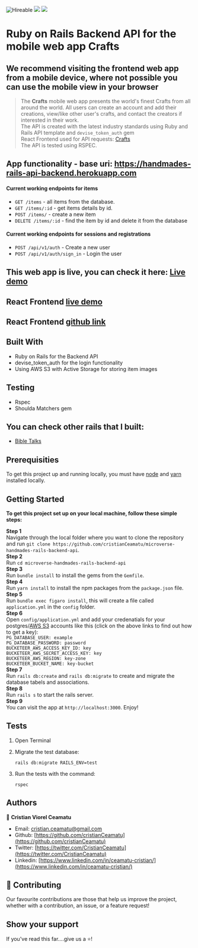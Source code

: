 ![Hireable](https://img.shields.io/badge/Hireable-yes-success) ![](https://img.shields.io/badge/Mobile--responsive-yes-green) ![](https://img.shields.io/badge/-Microverse%20projects-blueviolet)

# Ruby on Rails Backend API for the mobile web app <b>Crafts</b>

## We recommend visiting the frontend web app from a mobile device, where not possible you can use the mobile view in your browser

> The <b>Crafts</b> mobile web app presents the world's finest Crafts from all around the world. All users can create an account and add their creations, view/like other user's crafts, and contact the creators if interested in their work.
> <br>
> The API is created with the latest industry standards using Ruby and Rails API template and `devise_token_auth` gem
> <br>
> React Frontend used for API requests: [Crafts](https://handmades-react-redux-toolkit.herokuapp.com/) <br>
> The API is tested using RSPEC.
> <br>

## App functionality - base uri: https://handmades-rails-api-backend.herokuapp.com

#### Current working endpoints for items

- `GET /items` - all items from the database.
- `GET /items/:id` - get items details by id.
- `POST /items/` - create a new item
- `DELETE /items/:id` - find the item by id and delete it from the database

#### Current working endpoints for sessions and registrations

- `POST /api/v1/auth` - Create a new user
- `POST /api/v1/auth/sign_in` - Login the user

## This web app is live, you can check it here: [Live demo](https://handmades-rails-api-backend.herokuapp.com/)

## React Frontend [live demo](https://handmades-react-redux-toolkit.herokuapp.com/)

## React Frontend [github link](https://github.com/cristianCeamatu/microverse-handmades-react-redux-toolkit)

## Built With

- Ruby on Rails for the Backend API
- devise_token_auth for the login functionality
- Using AWS S3 with Active Storage for storing item images

## Testing

- Rspec
- Shoulda Matchers gem

## You can check other rails that I built:

- [Bible Talks](https://rails-bible-talks.herokuapp.com/)

## Prerequisities

To get this project up and running locally, you must have [node](https://nodejs.org/en/) and [yarn](https://yarnpkg.com/) installed locally.

## Getting Started

**To get this project set up on your local machine, follow these simple steps:**

**Step 1**<br>
Navigate through the local folder where you want to clone the repository and run
`git clone https://github.com/cristianCeamatu/microverse-handmades-rails-backend-api`.<br>
**Step 2**<br>
Run `cd microverse-handmades-rails-backend-api`<br>
**Step 3**<br>
Run `bundle install` to install the gems from the `Gemfile`.<br>
**Step 4**<br>
Run `yarn install` to install the npm packages from the `package.json` file.<br>
**Step 5**<br>
Run `bundle exec figaro install`, this will create a file called `application.yml` in the `config` folder.<br>
**Step 6**<br>
Open `config/application.yml` and add your credenatials for your postgres/[AWS S3](https://aws.amazon.com/console/) accounts like this (click on the above links to find out how to get a key):<br>
`PG_DATABASE_USER: example` <br>
`PG_DATABASE_PASSWORD: password`<br>
`BUCKETEER_AWS_ACCESS_KEY_ID: key`<br>
`BUCKETEER_AWS_SECRET_ACCESS_KEY: key`<br>
`BUCKETEER_AWS_REGION: key-zone`<br>
`BUCKETEER_BUCKET_NAME: key-bucket`<br>
**Step 7**<br>
Run `rails db:create` and `rails db:migrate` to create and migrate the database tabels and associations.<br>
**Step 8**<br>
Run `rails s` to start the rails server.<br>
**Step 9**<br>
You can visit the app at `http://localhost:3000`. Enjoy!<br>

## Tests

1. Open Terminal

2. Migrate the test database:

   `rails db:migrate RAILS_ENV=test`

3. Run the tests with the command:

   `rspec`

## Authors

👤 **Cristian Viorel Ceamatu**

- Email: [cristian.ceamatu@gmail.com](cristian.ceamatu@gmail.com)
- Github: [https://github.com/cristianCeamatu](https://github.com/cristianCeamatu)
- Twitter: [https://twitter.com/CristianCeamatu](https://twitter.com/CristianCeamatu)
- Linkedin: [https://www.linkedin.com/in/ceamatu-cristian/](https://www.linkedin.com/in/ceamatu-cristian/)

## 🤝 Contributing

Our favourite contributions are those that help us improve the project, whether with a contribution, an issue, or a feature request!

## Show your support

If you've read this far....give us a ⭐️!
